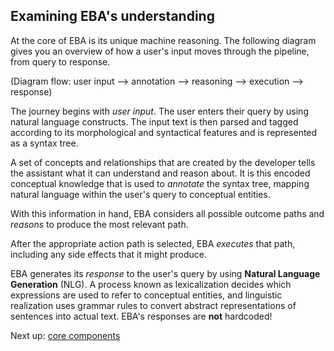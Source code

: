 ## Examining EBA's understanding

At the core of EBA is its unique machine reasoning. The following diagram gives you an overview of how a user's input moves through the pipeline, from query to response.

(Diagram flow: user input --> annotation --> reasoning --> execution --> response)

The journey begins with _user input_. The user enters their query by using natural language constructs. The input text is then parsed and tagged according to its morphological and syntactical features and is represented as a syntax tree.

A set of concepts and relationships that are created by the developer tells the assistant what it can understand and reason about. It is this encoded conceptual knowledge that is used to _annotate_ the syntax tree, mapping natural language within the user's query to conceptual entities.

With this information in hand, EBA considers all possible outcome paths and _reasons_ to produce the most relevant path.

After the appropriate action path is selected, EBA _executes_ that path, including any side effects that it might produce.

EBA generates its _response_ to the user's query by using **Natural Language Generation** (NLG). A process known as lexicalization decides which expressions are used to refer to conceptual entities, and linguistic realization uses grammar rules to convert abstract representations of sentences into actual text. EBA's responses are **not** hardcoded!


Next up: [core components](./core-components.md)
